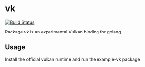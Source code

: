 # vk

[![Build Status](https://travis-ci.org/toy80/vk.svg?branch=master)](https://travis-ci.org/toy80/vk)

Package vk is an experimental Vulkan binding for golang.

## Usage

Install the official vulkan runtime and run the example-vk package
